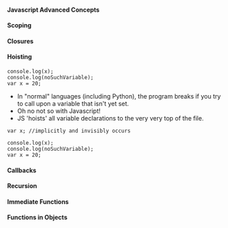 #### Javascript Advanced Concepts

#### Scoping

#### Closures

#### Hoisting
 ```
 console.log(x);
 console.log(noSuchVariable);
 var x = 20;
 ```
 - In "normal" languages (including Python), the program breaks if you try to call upon a variable that isn't yet set.
 - Oh no not so with Javascript!
 - JS 'hoists' all variable declarations to the very very top of the file.
 ```
 var x; //implicitly and invisibly occurs

 console.log(x);
 console.log(noSuchVariable);
 var x = 20;
 ```
#### Callbacks

#### Recursion

#### Immediate Functions

#### Functions in Objects
